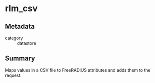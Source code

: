 # rlm_csv
## Metadata
<dl>
  <dt>category</dt><dd>datastore</dd>
</dl>

## Summary
Maps values in a CSV file to FreeRADIUS attributes and adds them to the request.
